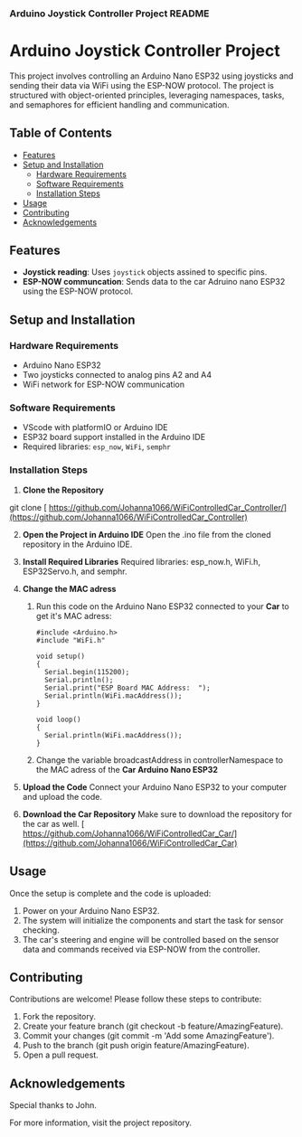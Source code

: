 
### Arduino Joystick Controller Project README

# Arduino Joystick Controller Project

This project involves controlling an Arduino Nano ESP32 using joysticks and sending their data via WiFi using the ESP-NOW protocol. The project is structured with object-oriented principles, leveraging namespaces, tasks, and semaphores for efficient handling and communication.

## Table of Contents
- [Features](#features)
- [Setup and Installation](#setup-and-installation)
  - [Hardware Requirements](#hardware-requirements)
  - [Software Requirements](#software-requirements)
  - [Installation Steps](#installation-steps)
- [Usage](#usage)
- [Contributing](#contributing)
- [Acknowledgements](#acknowledgements)

## Features

- **Joystick reading**: Uses `joystick` objects assined to specific pins.
- **ESP-NOW communcation**: Sends data to the car Adruino nano ESP32 using the ESP-NOW protocol.

## Setup and Installation

### Hardware Requirements
- Arduino Nano ESP32
- Two joysticks connected to analog pins A2 and A4
- WiFi network for ESP-NOW communication

### Software Requirements
- VScode with platformIO or Arduino IDE
- ESP32 board support installed in the Arduino IDE
- Required libraries: `esp_now`, `WiFi`, `semphr`

### Installation Steps
1. **Clone the Repository**

git clone [ https://github.com/Johanna1066/WiFiControlledCar_Controller/](https://github.com/Johanna1066/WiFiControlledCar_Controller)

2. **Open the Project in Arduino IDE**
Open the .ino file from the cloned repository in the Arduino IDE.

3. **Install Required Libraries**
Required libraries: esp_now.h, WiFi.h, ESP32Servo.h, and semphr.

4. **Change the MAC adress**
   1. Run this code on the Arduino Nano ESP32 connected to your **Car**
      to get it's MAC adress:
      ```
      #include <Arduino.h>
      #include "WiFi.h"

      void setup()
      {
        Serial.begin(115200);
        Serial.println();
        Serial.print("ESP Board MAC Address:  ");
        Serial.println(WiFi.macAddress());
      }
 
      void loop()
      {
        Serial.println(WiFi.macAddress());
      }
      ```
        
   2. Change the variable broadcastAddress in controllerNamespace to the 
      MAC adress of the **Car Arduino Nano ESP32**
      
5. **Upload the Code**
Connect your Arduino Nano ESP32 to your computer and upload the code.

6. **Download the Car Repository**
Make sure to download the repository for the car as well.
[ https://github.com/Johanna1066/WiFiControlledCar_Car/](https://github.com/Johanna1066/WiFiControlledCar_Car)


## Usage
Once the setup is complete and the code is uploaded:

1. Power on your Arduino Nano ESP32.
2. The system will initialize the components and start the task for sensor checking.
3. The car's steering and engine will be controlled based on the sensor data and commands received via ESP-NOW from the controller.
## Contributing
Contributions are welcome! Please follow these steps to contribute:

1. Fork the repository.
2. Create your feature branch (git checkout -b feature/AmazingFeature).
3. Commit your changes (git commit -m 'Add some AmazingFeature').
4. Push to the branch (git push origin feature/AmazingFeature).
5. Open a pull request.
## Acknowledgements
Special thanks to John.

For more information, visit the project repository.
